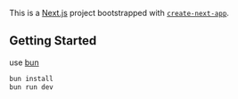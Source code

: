 This is a [Next.js](https://nextjs.org/) project bootstrapped with [`create-next-app`](https://github.com/vercel/next.js/tree/canary/packages/create-next-app).

## Getting Started

use [bun](https://bun.sh/)

```bash
bun install
bun run dev
```
